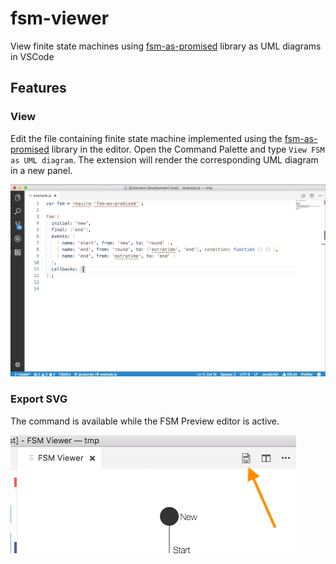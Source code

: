 # fsm-viewer

View finite state machines using [fsm-as-promised](https://github.com/vstirbu/fsm-as-promised) library as UML diagrams in VSCode

## Features

### View

Edit the file containing finite state machine implemented using the [fsm-as-promised](https://github.com/vstirbu/fsm-as-promised) library in the editor. Open the Command Palette and type `View FSM as UML diagram`. The extension will render the corresponding UML diagram in a new panel.

![feature X](images/docs/view-diagram.gif)

### Export SVG

The command is available while the FSM Preview editor is active.

![export svg](images/docs/export-svg.png)
